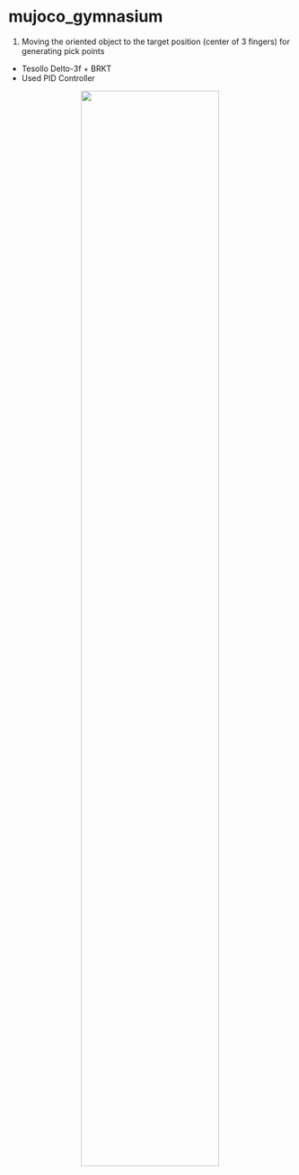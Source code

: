 # mujoco_gymnasium

1. Moving the oriented object to the target position (center of 3 fingers) for generating pick points
- Tesollo Delto-3f + BRKT
- Used PID Controller

<p align="center">
  <img width="70%" src="https://github.com/john2choi/mujoco_gymnasium/assets/28641977/32ff6247-a7d2-4e7c-98e0-014a127219c1)https://github.com/john2choi/mujoco_gymnasium/assets/28641977/32ff6247-a7d2-4e7c-98e0-014a127219c1.gif">
</p>
